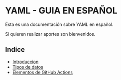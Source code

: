 # YAML - GUIA EN ESPAÑOL

Esta es una documentación sobre YAML en español.

Si quieren realizar aportes son bienvenidos.

## Indice

- [Introduccion](introduccion.md)
- [Tipos de datos](tiposdedatos.md)
- [Elementos de GitHub Actions](elementos.md)
